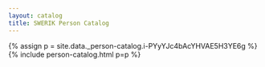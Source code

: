```yaml
---
layout: catalog
title: SWERIK Person Catalog
---
```

{% assign p = site.data._person-catalog.i-PYyYJc4bAcYHVAE5H3YE6g %}
{% include person-catalog.html p=p %}

